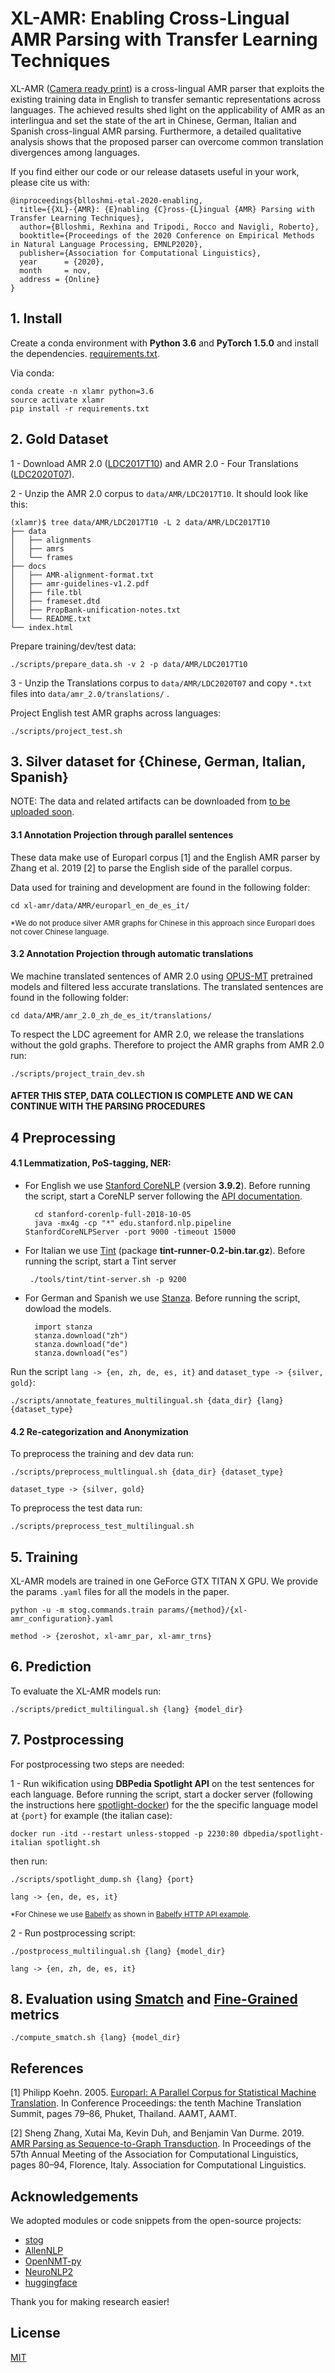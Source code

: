 # XL-AMR: Enabling Cross-Lingual AMR Parsing with Transfer Learning Techniques

XL-AMR ([Camera ready print](https://www.researchgate.net/publication/344667761_XL-AMR_Enabling_Cross-Lingual_AMR_Parsing_with_Transfer_Learning_Techniques)) is a cross-lingual  AMR parser that exploits the existing training data in English to transfer semantic representations across languages. The achieved results shed light on the applicability of AMR  as an interlingua and set the state of the art in Chinese, German, Italian and Spanish cross-lingual AMR parsing. Furthermore, a detailed qualitative analysis shows that the proposed parser can overcome common translation divergences among languages.


If you find either our code or our release datasets useful in your work, please cite us with:
```
@inproceedings{blloshmi-etal-2020-enabling,
  title={{XL}-{AMR}: {E}nabling {C}ross-{L}ingual {AMR} Parsing with Transfer Learning Techniques},
  author={Blloshmi, Rexhina and Tripodi, Rocco and Navigli, Roberto},
  booktitle={Proceedings of the 2020 Conference on Empirical Methods in Natural Language Processing, EMNLP2020},
  publisher={Association for Computational Linguistics},
  year      = {2020},
  month     = nov,
  address = {Online}
}
```


## 1. Install 

Create a conda environment with **Python 3.6** and **PyTorch 1.5.0** and install the dependencies. [requirements.txt](requirements.txt).

Via conda:

    conda create -n xlamr python=3.6
    source activate xlamr
    pip install -r requirements.txt
    

## 2. Gold Dataset
1 - Download AMR 2.0 ([LDC2017T10](https://catalog.ldc.upenn.edu/LDC2017T10)) and AMR 2.0 - Four Translations ([LDC2020T07](https://catalog.ldc.upenn.edu/LDC2020T07)).

2 - Unzip the AMR 2.0 corpus to `data/AMR/LDC2017T10`. It should look like this:

    (xlamr)$ tree data/AMR/LDC2017T10 -L 2 data/AMR/LDC2017T10
    ├── data
    │   ├── alignments
    │   ├── amrs
    │   └── frames
    ├── docs
    │   ├── AMR-alignment-format.txt
    │   ├── amr-guidelines-v1.2.pdf
    │   ├── file.tbl
    │   ├── frameset.dtd
    │   ├── PropBank-unification-notes.txt
    │   └── README.txt
    └── index.html
    
Prepare training/dev/test data:

    ./scripts/prepare_data.sh -v 2 -p data/AMR/LDC2017T10
    
3 - Unzip the Translations corpus to `data/AMR/LDC2020T07` and copy ```*.txt``` files into ```data/amr_2.0/translations/```  .

Project English test AMR graphs across languages:

    ./scripts/project_test.sh 
   
    
## 3. Silver dataset for {Chinese, German, Italian, Spanish}
NOTE: The data and related artifacts can be downloaded from [to be uploaded soon](#).
#### 3.1 Annotation Projection through parallel sentences
These data make use of Europarl corpus [1]  and the English AMR parser by Zhang et al. 2019 [2] to parse the English side of the parallel corpus.

Data used for training and development are found in the following folder: 
 
    cd xl-amr/data/AMR/europarl_en_de_es_it/
    
<sub>*We do not produce silver AMR graphs for Chinese in this approach since Europarl does not cover Chinese language.</sub>

#### 3.2 Annotation Projection through automatic translations
We machine translated sentences of AMR 2.0 using [OPUS-MT](https://huggingface.co/transformers/model_doc/marian.html) pretrained models and filtered less accurate translations. The translated sentences are found in the following folder: 

    cd data/AMR/amr_2.0_zh_de_es_it/translations/

To respect the LDC agreement for AMR 2.0, we release the translations without the gold graphs. Therefore to project the AMR graphs from AMR 2.0 run:

    ./scripts/project_train_dev.sh
  

#### ****AFTER THIS STEP, DATA COLLECTION IS COMPLETE AND WE CAN CONTINUE WITH THE PARSING PROCEDURES****


## 4 Preprocessing

#### 4.1 Lemmatization, PoS-tagging, NER:

- For English we use [Stanford CoreNLP](https://stanfordnlp.github.io/CoreNLP/index.html) (version **3.9.2**). Before running the script, start a CoreNLP server following the [API documentation](https://stanfordnlp.github.io/CoreNLP/corenlp-server.html#api-documentation).

        cd stanford-corenlp-full-2018-10-05
        java -mx4g -cp "*" edu.stanford.nlp.pipeline StanfordCoreNLPServer -port 9000 -timeout 15000

- For Italian we use [Tint](http://tint.fbk.eu/) (package **tint-runner-0.2-bin.tar.gz**). Before running the script, start a Tint server 

       ./tools/tint/tint-server.sh -p 9200
    
- For German and Spanish we use [Stanza](https://stanfordnlp.github.io/stanza/). Before running the script, dowload the models.
    
        import stanza
        stanza.download("zh")
        stanza.download("de")
        stanza.download("es")
        

Run the script ```lang -> {en, zh, de, es, it}``` and ```dataset_type -> {silver, gold}```:

    ./scripts/annotate_features_multilingual.sh {data_dir} {lang} {dataset_type}

        
 
#### 4.2 Re-categorization and Anonymization

To preprocess the training and dev data run: 

    ./scripts/preprocess_multlingual.sh {data_dir} {dataset_type}

```dataset_type -> {silver, gold}```

To preprocess the test data run: 

    ./scripts/preprocess_test_multilingual.sh
    

## 5. Training
XL-AMR models are trained in one GeForce GTX TITAN X GPU.
We provide the params ```.yaml``` files for all the models in the paper. 


    python -u -m stog.commands.train params/{method}/{xl-amr_configuration}.yaml

```method -> {zeroshot, xl-amr_par, xl-amr_trns}```
## 6. Prediction

To evaluate the XL-AMR models run: 

    ./scripts/predict_multilingual.sh {lang} {model_dir}
    
## 7. Postprocessing

For postprocessing two steps are needed: 

1 - Run wikification using **DBPedia Spotlight API** on the test sentences for each language. Before running the script, start a docker server (following the instructions here [spotlight-docker](https://github.com/dbpedia-spotlight/spotlight-docker)) for the the specific language model at ```{port}``` for example (the italian case):

    docker run -itd --restart unless-stopped -p 2230:80 dbpedia/spotlight-italian spotlight.sh
   
 
 then run:
    
    ./scripts/spotlight_dump.sh {lang} {port}
    
 ```lang -> {en, de, es, it}```
 
 <sub>*For Chinese we use [Babelfy](http://babelfy.org/) as shown in [Babelfy HTTP API example](http://babelfy.org/guide).</sub>
 
       
2 - Run postprocessing script:

    ./postprocess_multilingual.sh {lang} {model_dir}
    
```lang -> {en, zh, de, es, it}```

## 8. Evaluation using [Smatch](https://github.com/snowblink14/smatch) and [Fine-Grained](https://github.com/mdtux89/amr-evaluation) metrics

    ./compute_smatch.sh {lang} {model_dir}


## References
[1] Philipp Koehn. 2005. [Europarl: A Parallel Corpus for Statistical Machine  Translation](http://homepages.inf.ed.ac.uk/pkoehn/publications/europarl-mtsummit05.pdf). In Conference Proceedings: the tenth Machine Translation Summit, pages 79–86, Phuket, Thailand. AAMT, AAMT. 

[2] Sheng Zhang, Xutai Ma, Kevin Duh, and Benjamin Van Durme. 2019. [AMR Parsing as Sequence-to-Graph Transduction](https://www.aclweb.org/anthology/P19-1009/). In Proceedings of the 57th Annual Meeting of the Association for Computational Linguistics, pages 80–94, Florence, Italy. Association for Computational Linguistics.
## Acknowledgements

We adopted modules or code snippets from the open-source projects:
- [stog](https://github.com/sheng-z/stog)
- [AllenNLP](https://github.com/allenai/allennlp)
- [OpenNMT-py](https://github.com/OpenNMT/OpenNMT-py)
- [NeuroNLP2](https://github.com/XuezheMax/NeuroNLP2)
- [huggingface](https://huggingface.co/transformers/)

Thank you for making research easier!

## License
[MIT](LICENSE)
